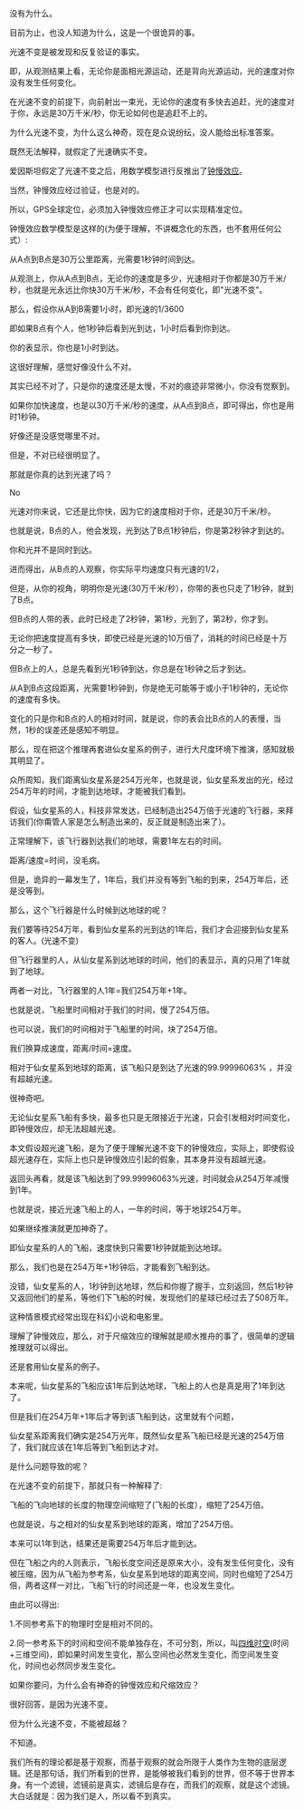 没有为什么。

目前为止，也没人知道为什么，这是一个很诡异的事。

光速不变是被发现和反复验证的事实。

即，从观测结果上看，无论你是面相光源运动，还是背向光源运动，光的速度对你没有发生任何变化。

在光速不变的前提下，向前射出一束光，无论你的速度有多快去追赶，光的速度对于你，永远是30万千米/秒，你无论如何也是追赶不上的。

为什么光速不变，为什么这么神奇，现在是众说纷纭，没人能给出标准答案。

既然无法解释，就假定了光速确实不变。

爱因斯坦假定了光速不变之后，用数学模型进行反推出了[钟慢效应](https://www.zhihu.com/search?q=钟慢效应&search_source=Entity&hybrid_search_source=Entity&hybrid_search_extra={"sourceType"%3A"answer"%2C"sourceId"%3A2516717592})。

当然，钟慢效应经过验证，也是对的。

所以，GPS全球定位，必须加入钟慢效应修正才可以实现精准定位。

钟慢效应数学模型是这样的(为便于理解，不讲概念化的东西，也不套用任何公式）:

从A点到B点是30万公里距离，光需要1秒钟时间到达。

从观测上，你从A点到B点，无论你的速度是多少，光速相对于你都是30万千米/秒，也就是光永远比你快30万千米/秒，不会有任何变化，即"光速不变"。

那么，假设你从A到B需要1小时，即光速的1/3600

即如果B点有个人，他1秒钟后看到光到达，1小时后看到你到达。

你的表显示，你也是1小时到达。

这很好理解，感觉好像没什么不对。

其实已经不对了，只是你的速度还是太慢，不对的痕迹非常微小，你没有觉察到。

如果你加快速度，也是以30万千米/秒的速度，从A点到B点，即可得出，你也是用时1秒钟。

好像还是没感觉哪里不对。

但是，不对已经很明显了。

那就是你真的达到光速了吗？ 

No 

光速对你来说，它还是比你快，因为它的速度相对于你，还是30万千米/秒。

也就是说，B点的人，他会发现，光到达了B点1秒钟后，你是第2秒钟才到达的。

你和光并不是同时到达。

进而得出，从B点的人观察，你实际平均速度只有光速的1/2，

但是，从你的视角，明明你是光速(30万千米/秒），你带的表也只走了1秒钟，就到了B点。

但B点的人带的表，此时已经走了2秒钟，第1秒，光到了，第2秒，你才到。

无论你把速度提高有多快，即使已经是光速的10万倍了，消耗的时间已经是十万分之一秒了。

但B点上的人，总是先看到光1秒钟到达，你总是在1秒钟之后才到达。

从A到B点这段距离，光需要1秒钟到，你是绝无可能等于或小于1秒钟的，无论你的速度有多快。

变化的只是你和B点的人的相对时间，就是说，你的表会比B点的人的表慢，当然，1秒的误差还是感知不明显。

那么，现在把这个推理再套进仙女星系的例子，进行大尺度环境下推演，感知就极其明显了。

众所周知，我们距离仙女星系是254万光年，也就是说，仙女星系发出的光，经过254万年的时间，才能到达地球，才能被我们看到。



假设，仙女星系的人，科技非常发达，已经制造出254万倍于光速的飞行器，来拜访我们(你甭管人家是怎么制造出来的，反正就是制造出来了）。

正常理解下，该飞行器到达我们的地球，需要1年左右的时间。

距离/速度=时间，没毛病。

但是，诡异的一幕发生了，1年后，我们并没有等到飞船的到来，254万年后，还是没等到。

那么，这个飞行器是什么时候到达地球的呢？

我们要等待254万年，看到仙女星系的光到达的1年后，我们才会迎接到仙女星系的客人。(光速不变)

但飞行器里的人，从仙女星系到达地球的时间，他们的表显示，真的只用了1年就到了地球。

两者一对比，飞行器里的人1年=我们254万年+1年。

也就是说，飞船里时间相对于我们的时间，慢了254万倍。

也可以说，我们的时间相对于飞船里的时间，块了254万倍。

我们换算成速度，距离/时间=速度。

相对于仙女星系到地球的距离，该飞船只是到达了光速的99.99996063% ，并没有超越光速。

很神奇吧。

无论仙女星系飞船有多快，最多也只是无限接近于光速，只会引发相对时间变化，即钟慢效应，却无法超越光速。

本文假设超光速飞船，是为了便于理解光速不变下的钟慢效应，实际上，即使假设超光速存在，实际上也只是钟慢效应引起的假象，其本身并没有超越光速。

返回头再看，就是该飞船达到了99.99996063%光速，时间就会从254万年减慢到1年。

也就是说，接近光速飞船上的人，一年的时间，等于地球254万年。



如果继续推演就更加神奇了。

即仙女星系的人的飞船，速度快到只需要1秒钟就能到达地球。

那么，我们也是在254万年+1秒钟后，才能看到飞船到达。

没错，仙女星系的人，1秒钟到达地球，然后和你握了握手，立刻返回，然后1秒钟又返回他们的星系，等他们下飞船的时候，发现他们的星球已经过去了508万年。

这种情景模式经常出现在科幻小说和电影里。

理解了钟慢效应，那么，对于尺缩效应的理解就是顺水推舟的事了，很简单的逻辑推理就可以得出。

还是套用仙女星系的例子。

本来呢，仙女星系的飞船应该1年后到达地球，飞船上的人也是真是用了1年到达了。

但是我们在254万年+1年后才等到该飞船到达，这里就有个问题，

仙女星系距离我们确实是254万光年，既然仙女星系飞船已经是光速的254万倍了，我们就应该在1年后等到飞船到达才对。

是什么问题导致的呢？

在光速不变的前提下，那就只有一种解释了:

飞船的飞向地球的长度的物理空间缩短了(飞船的长度），缩短了254万倍。

也就是说，与之相对的仙女星系到地球的距离，增加了254万倍。

本来可以1年到达，结果还是需要254万年后才能到达。

但在飞船之内的人则表示，飞船长度空间还是原来大小，没有发生任何变化，没有被压缩，因为从飞船为参考系，仙女星系到地球的距离空间，同时也缩短了254万倍，两者这样一对比，飞船飞行的时间还是一年，也没发生变化。

由此可以得出:

1.不同参考系下的物理时空是相对不同的。

2.同一参考系下的时间和空间不能单独存在，不可分割，所以，叫[四维时空](https://www.zhihu.com/search?q=四维时空&search_source=Entity&hybrid_search_source=Entity&hybrid_search_extra={"sourceType"%3A"answer"%2C"sourceId"%3A2516717592})(时间+三维空间)，即如果时间发生变化，那么空间也必然发生变化，而空间发生变化，时间也必然同步发生变化。



如果你要问，为什么会有神奇的钟慢效应和尺缩效应？

很好回答，是因为光速不变。

但为什么光速不变，不能被超越？

不知道。



我们所有的理论都是基于观察，而基于观察的就会所限于人类作为生物的底层逻辑。还是那句话，我们所看到的世界，是能够被我们看到的世界，但不等于世界本身。有一个滤镜，滤镜前是真实，滤镜后是存在，而我们的观察，就是这个滤镜。大白话就是：因为我们是人，所以看不到真实。